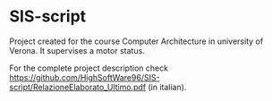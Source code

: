 # SIS-script
Project created for the course Computer Architecture in university of Verona. It supervises a motor status.

For the complete project description check https://github.com/HighSoftWare96/SIS-script/RelazioneElaborato_Ultimo.pdf (in italian).
